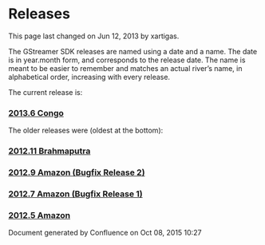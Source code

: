 # Releases

This page last changed on Jun 12, 2013 by xartigas.

The GStreamer SDK releases are named using a date and a name. The date
is in year.month form, and corresponds to the release date. The name is
meant to be easier to remember and matches an actual river’s name, in
alphabetical order, increasing with every release.

The current release is:

### [2013.6 Congo](2013.6%2BCongo.html)

The older releases were (oldest at the
bottom):

### [2012.11 Brahmaputra](2012.11%2BBrahmaputra.html)

### [2012.9 Amazon (Bugfix Release 2)](2012.9%2BAmazon%2B%2528Bugfix%2BRelease%2B2%2529.html)

### [2012.7 Amazon (Bugfix Release 1)](2012.7%2BAmazon%2B%2528Bugfix%2BRelease%2B1%2529.html)

### [2012.5 Amazon](2012.5%2BAmazon.html)

Document generated by Confluence on Oct 08, 2015 10:27
